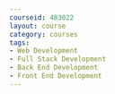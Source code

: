 ```yaml
---
courseid: 483022
layout: course
category: courses
tags:
- Web Development
- Full Stack Development
- Back End Development
- Front End Development
---
```

